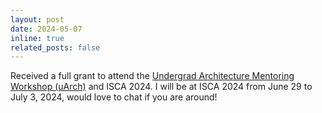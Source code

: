 ```yaml
---
layout: post
date: 2024-05-07
inline: true
related_posts: false
---
```


Received a full grant to attend the [Undergrad Architecture Mentoring Workshop (uArch)](https://sites.google.com/view/6th-uarch) and ISCA 2024. I will be at ISCA 2024 from June 29 to July 3, 2024, would love to chat if you are around!
